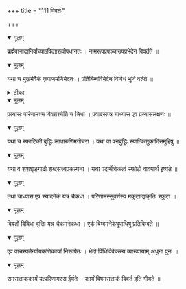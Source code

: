 +++
title = "111 विवर्तः"

+++


<details open><summary>मूलम्</summary>

ब्रह्मैवानाद्यनिर्वाच्याऽविद्यारूपोपधानतः । नामरूपप्रपञ्चाख्यप्रभेदेन विवर्तते ॥
</details>



<details open><summary>मूलम्</summary>

यथा च मुखमेवैकं कृपाणमणिभेदतः । प्रतिबिम्बविभेदेन विविधं भुवि वर्तते ॥
</details>



<details><summary>टीका</summary>

न्या.क.[287]
</details>



<details open><summary>मूलम्</summary>

प्रत्यासः परिणामश्च विवर्तश्चेति च त्रिधा । प्रवादस्तत्र चाध्यास एव प्रत्यासलक्षणः ॥
</details>



<details open><summary>मूलम्</summary>

यथा च स्फाटिकी बुद्धिः लाक्षारुणिमगोचरा । यथा वा वनबुद्धिः स्यात्किंशुकादिसमूहिषु ॥
</details>



<details open><summary>मूलम्</summary>

यथा व शशशृङ्गादौ शब्दसत्त्वप्रकल्पना । यथा पदार्थेष्वेकत्वं स्फोटो वाक्यार्थ इष्यते ॥
</details>



<details open><summary>मूलम्</summary>

तथा चाध्यास एष स्यादनेकं यत्र चैकधा । परिणामस्सुवर्णस्य मकुटाद्याकृतिः स्फुटा ॥
</details>



<details open><summary>मूलम्</summary>

विवर्तो विविधा वृत्तिः यत्र चैकमनेकधा । एकं बिम्बमनेकेषूपाधिषु प्रतिबिम्बते ॥
</details>



<details open><summary>मूलम्</summary>

एवं वाचस्पतेर्न्यायकणिकायां निरूपितः । भेदो विधिविवेकस्य व्याख्यायाम् अधुना पुनः ॥
</details>



<details open><summary>मूलम्</summary>

समसत्ताककार्यं यत्परिणामस्स ईर्यते । कार्यं विषमसत्ताकं विवर्त इति गीयते ॥
</details>

